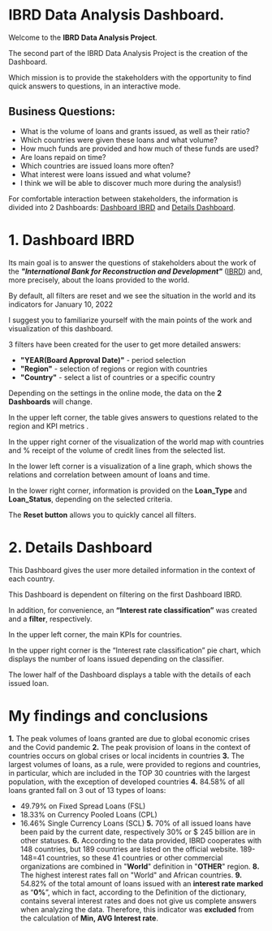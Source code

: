 # IBRD Data Analysis Dashboard.
Welcome to the __IBRD Data Analysis Project__.  

The second part of the IBRD Data Analysis Project is the creation of the Dashboard. 

Which mission is to provide the stakeholders with the opportunity to find quick answers to questions, in an interactive mode.
## Business Questions:
* What is the volume of loans and grants issued, as well as their ratio?
* Which countries were given these loans and what volume?
* How much funds are provided and how much of these funds are used?
* Are loans repaid on time?
* Which countries are issued loans more often?
* What interest were loans issued and what volume?
* I think we will be able to discover much more during the analysis!)

For comfortable interaction between stakeholders, the information is divided into 2 Dashboards: [Dashboard IBRD](https://public.tableau.com/app/profile/mykhailo2589/viz/DashboardIBRDStatementofLoansandIDAStatement/DashboardIBRD?publish=yes) and [Details Dashboard](https://public.tableau.com/app/profile/mykhailo2589/viz/DashboardIBRDStatementofLoansandIDAStatement/DashboardIBRD?publish=yes).

# 1. Dashboard IBRD
Its main goal is to answer the questions of stakeholders about the work of the ___"International Bank for Reconstruction and Development"___ ([IBRD](https://en.wikipedia.org/wiki/International_Bank_for_Reconstruction_and_Development)) and, more precisely, about the loans provided to the world.

By default, all filters are reset and we see the situation in the world and its indicators for January 10, 2022

I suggest you to familiarize yourself with the main points of the work and visualization of this dashboard.

3 filters have been created for the user to get more detailed answers:
* __"YEAR(Board Approval Date)"__ - period selection
* __"Region"__ - selection of regions or region with countries
* __"Country"__ - select a list of countries or a specific country

Depending on the settings in the online mode, the data on the __2 Dashboards__ will change.

In the upper left corner, the table gives answers to questions related to the region and KPI metrics .

In the upper right corner of the visualization of the world map with countries and % receipt of the volume of credit lines from the selected list.

In the lower left corner is a visualization of a line graph, which shows the relations and correlation between amount of loans and time.

In the lower right corner, information is provided on the __Loan_Type__ and __Loan_Status__, depending on the selected criteria.

The __Reset button__ allows you to quickly cancel all filters.

# 2. Details Dashboard 

This Dashboard gives the user more detailed information in the context of each country.

This Dashboard is dependent on filtering on the first Dashboard IBRD.

In addition, for convenience, an __“Interest rate classification”__ was created and a __filter__, respectively.

In the upper left corner, the main KPIs for countries.

In the upper right corner is the “Interest rate classification” pie chart, which displays the number of loans issued depending on the classifier.

The lower half of the Dashboard displays a table with the details of each issued loan.

# My findings and conclusions

__1.__ The peak volumes of loans granted are due to global economic crises and the Covid pandemic
__2.__ The peak provision of loans in the context of countries occurs on global crises or local incidents in countries
__3.__ The largest volumes of loans, as a rule, were provided to regions and countries, in particular, which are included in the TOP 30 countries with the largest population, with the exception of developed countries
__4.__  84.58% of all loans granted fall on 3 out of 13 types of loans: 
* 49.79% on Fixed Spread Loans (FSL)
* 18.33% on Currency Pooled Loans (CPL)
* 16.46% Single Currency Loans (SCL)
__5.__ 70% of all issued loans have been paid by the current date, respectively 30% or $ 245 billion are in other statuses.
__6.__ According to the data provided, IBRD cooperates with 148 countries, but 189 countries are listed on the official website.
189-148=41 countries, so these 41 countries or other commercial organizations are combined in "__World__" definition in "__OTHER__" region.
__8.__ The highest interest rates fall on "World" and African countries.
__9.__ 54.82% of the total amount of loans issued with an __interest rate marked__ as “__0%__”, which in fact, according to the Definition of the dictionary, contains several interest rates and does not give us complete answers when analyzing the data. Therefore, this indicator was __excluded__ from the calculation of __Min, AVG Interest rate__.
